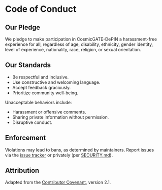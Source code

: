 # Code of Conduct

## Our Pledge
We pledge to make participation in CosmicGATE-DePIN a harassment-free experience for all, regardless of age, disability, ethnicity, gender identity, level of experience, nationality, race, religion, or sexual orientation.

## Our Standards
- Be respectful and inclusive.
- Use constructive and welcoming language.
- Accept feedback graciously.
- Prioritize community well-being.

Unacceptable behaviors include:
- Harassment or offensive comments.
- Sharing private information without permission.
- Disruptive conduct.

## Enforcement
Violations may lead to bans, as determined by maintainers. Report issues via the [issue tracker](https://github.com/rajnishseasia/CosmicGATE-DePIN/issues) or privately (per [SECURITY.md](SECURITY.md)).

## Attribution
Adapted from the [Contributor Covenant](https://www.contributor-covenant.org), version 2.1.
